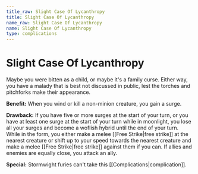 ```yaml
---
title_raw: Slight Case Of Lycanthropy
title: Slight Case Of Lycanthropy
name_raw: Slight Case Of Lycanthropy
name: Slight Case Of Lycanthropy
type: complications
---
```


# Slight Case Of Lycanthropy

Maybe you were bitten as a child, or maybe it's a family curse. Either way, you have a malady that is best not discussed in public, lest the torches and pitchforks make their appearance.

**Benefit:** When you wind or kill a non-minion creature, you gain a surge.

**Drawback:** If you have five or more surges at the start of your turn, or you have at least one surge at the start of your turn while in moonlight, you lose all your surges and become a woflish hybrid until the end of your turn. While in the form, you either make a melee [[Free Strike|free strike]] at the nearest creature or shift up to your speed towards the nearest creature and make a melee [[Free Strike|free strike]] against them if you can. If allies and enemies are equally close, you attack an ally.

**Special:** Stormwight furies can't take this [[Complications|complication]].
